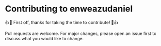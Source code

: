 # Contributing to enweazudaniel

:+1::tada: First off, thanks for taking the time to contribute! :tada::+1:

Pull requests are welcome. For major changes, please open an issue first to discuss what you would like to change.
